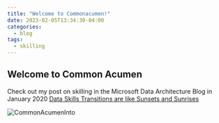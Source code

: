 ```yaml
---
title: "Welcome to Commonacumen!"
date: 2023-02-05T13:34:30-04:00
categories:
  - blog
tags:
  - skilling
---
```


## Welcome to Common Acumen

Check out my post on skilling in the Microsoft Data Architecture Blog in January 2020 [Data Skills Transitions are like Sunsets and Sunrises](https://techcommunity.microsoft.com/t5/data-architecture/data-skills-transitions-are-like-sunsets-and-sunrises/m-p/1140967)

![CommonAcumenInto](https://phx02pap001files.storage.live.com/y4mobUEQt0QojxHZzHR0Cqqg8WVDqQiizoO5sr1j0PGoIcmAlcsolVbHhoubmRGcX3_B1ftOOGQnzNZmL7Af8Gj0fMwr5wqu-srik0mxTT7Qnh6d2IsR10WVtc2n-bLzKjCwfkMethxQnLCX64uv620nVeBrUM2IYpOHflmrZPRSb5jcQHVIn28-ddZiF5wZl66?width=999&height=749&cropmode=none)